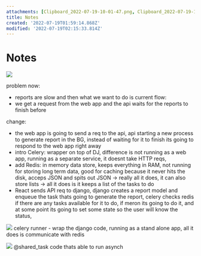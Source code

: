 ```yaml
---
attachments: [Clipboard_2022-07-19-10-01-47.png, Clipboard_2022-07-19-10-06-22.png, Clipboard_2022-07-19-10-06-35.png, Clipboard_2022-07-19-10-13-46.png, Clipboard_2022-07-19-10-15-18.png]
title: Notes
created: '2022-07-19T01:59:14.868Z'
modified: '2022-07-19T02:15:33.814Z'
---
```


# Notes

![](@attachment/Clipboard_2022-07-19-10-06-35.png)

problem now:
- reports are slow and then what we want to do is 
current flow: 
- we get a request from the web app and the api waits for the reports to finish before 


change:
- the web app is going to send a req to the api, api starting a new process to generate report in the BG, instead of waiting for it to finish its going to respond to the web app right away
- intro Celery: wrapper on top of DJ, difference is not running as a web app, running as a separate service, it doesnt take HTTP reqs, 
- add Redis: in memory data store, keeps everything in RAM, not running for storing long term data, good for caching because it never hits the disk, acceps JSON and spits out JSON -> really all it does, it can also store lists -> all it does is it keeps a list of the tasks to do 
- React sends API req to django, django creates a report model and enqueue the task thats going to generate the report, celery checks redis if there are any tasks available for it to do, if meron its going to do it, and at some point its going to set some state so the user will know the status, 

![](@attachment/Clipboard_2022-07-19-10-13-46.png)
celery runner - wrap the django code, running as a stand alone app, all it does is communicate with redis 

![](@attachment/Clipboard_2022-07-19-10-15-18.png)
@shared_task
code thats able to run asynch


